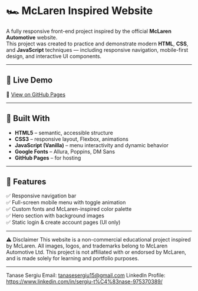# 🏎️ McLaren Inspired Website

A fully responsive front-end project inspired by the official **McLaren Automotive** website.  
This project was created to practice and demonstrate modern **HTML**, **CSS**, and **JavaScript** techniques — including responsive navigation, mobile-first design, and interactive UI components.

---

## 🚀 Live Demo
🔗 [View on GitHub Pages](https://sergiu1809.github.io/mclaren-concept-website/index.html)

---

## 🧱 Built With
- **HTML5** – semantic, accessible structure  
- **CSS3** – responsive layout, Flexbox, animations  
- **JavaScript (Vanilla)** – menu interactivity and dynamic behavior  
- **Google Fonts** – Allura, Poppins, DM Sans  
- **GitHub Pages** – for hosting  

---

## 📱 Features
✅ Responsive navigation bar  
✅ Full-screen mobile menu with toggle animation  
✅ Custom fonts and McLaren-inspired color palette  
✅ Hero section with background images  
✅ Static login & create account pages (UI only)  


---

⚠️ Disclaimer
This website is a non-commercial educational project inspired by McLaren.
All images, logos, and trademarks belong to McLaren Automotive Ltd.
This project is not affiliated with or endorsed by McLaren, and is made solely for learning and portfolio purposes.

---

Tanase Sergiu
Email: tanasesergiu15@gmail.com
LinkedIn Profile: https://www.linkedin.com/in/sergiu-t%C4%83nase-975370389/

